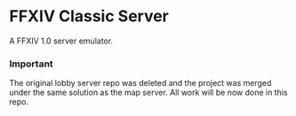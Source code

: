 # FFXIV Classic Server #

A FFXIV 1.0 server emulator.

### Important ###

The original lobby server repo was deleted and the project was merged under the same solution as the map server. All work will be now done in this repo.